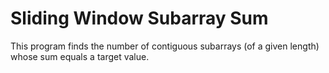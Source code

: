# Sliding Window Subarray Sum 

This program finds the number of contiguous subarrays (of a given length) whose sum equals a target value. 